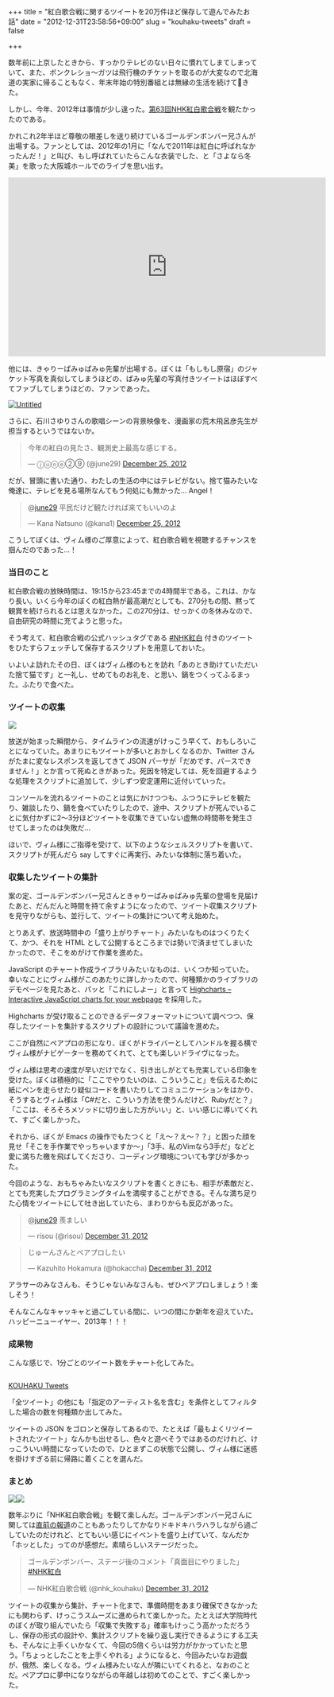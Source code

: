 +++
title = "紅白歌合戦に関するツイートを20万件ほど保存して遊んでみたお話"
date = "2012-12-31T23:58:56+09:00"
slug = "kouhaku-tweets"
draft = false

+++

<p>数年前に上京したときから、すっかりテレビのない日々に慣れてしまてしまっていて、また、ボンクレショ〜ガツは飛行機のチケットを取るのが大変なので北海道の実家に帰ることもなく、年末年始の特別番組とは無縁の生活を続けてきた。</p>
<p>しかし、今年、2012年は事情が少し違った。<a href="http://www1.nhk.or.jp/kouhaku/" title="第63回 NHK紅白歌合戦">第63回NHK紅白歌合戦</a>を観たかったのである。</p>
<p>かれこれ2年半ほど尊敬の眼差しを送り続けているゴールデンボンバー兄さんが出場する。ファンとしては、2012年の1月に「なんで2011年は紅白に呼ばれなかったんだ！」と叫び、もし呼ばれていたらこんな衣装でした、と「さよなら冬美」を歌った大阪城ホールでのライブを思い出す。</p>
<p><iframe width="640" height="360" src="http://www.youtube.com/embed/zGNE7epPtfc" frameborder="0" allowfullscreen></iframe></p>
<p>他には、きゃりーぱみゅぱみゅ先輩が出場する。ぼくは「もしもし原宿」のジャケット写真を真似してしまうほどの、ぱみゅ先輩の写真付きツイートはほぼすべてファブしてしまうほどの、ファンであった。</p>
<p><a href="http://www.flickr.com/photos/june29/6156998075/" title="Untitled by june29, on Flickr"><img src="http://farm7.staticflickr.com/6202/6156998075_c86af082db_z.jpg" alt="Untitled"></a></p>
<p>さらに、石川さゆりさんの歌唱シーンの背景映像を、漫画家の荒木飛呂彦先生が担当するというではないか。</p>
<blockquote class="twitter-tweet">
<p>今年の紅白の見たさ、観測史上最高な感じする。</p>
<p>— ⓙⓤⓝⓔ②⑨ (@june29) <a href="https://twitter.com/june29/status/283582073850167296" data-datetime="2012-12-25T14:36:49+00:00">December 25, 2012</a></p></blockquote>
<p>だが、冒頭に書いた通り、わたしの生活の中にはテレビがない。捨て猫みたいな俺達に、テレビを見る場所なんてもう何処にも無かった… Angel！</p>
<blockquote class="twitter-tweet" data-in-reply-to="283582283179491328">
<p>@<a href="https://twitter.com/june29">june29</a> 平民だけど観たければ来てもいいのよ</p>
<p>— Kana Natsuno (@kana1) <a href="https://twitter.com/kana1/status/283583026234019841" data-datetime="2012-12-25T14:40:36+00:00">December 25, 2012</a></p></blockquote>
<p>こうしてぼくは、ヴィム様のご厚意によって、紅白歌合戦を視聴するチャンスを掴んだのであった…！</p>
<h3>当日のこと</h3>
<p>紅白歌合戦の放映時間は、19:15から23:45までの4時間半である。これは、かなり長い。いくら今年のぼくの紅白熱が最高潮だとしても、270分もの間、黙って観賞を続けられるとは思えなかった。この270分は、せっかくの冬休みなので、自由研究の時間に充てようと思った。</p>
<p>そう考えて、紅白歌合戦の公式ハッシュタグである <a title="Twitter / Search - #NHK紅白" href="https://twitter.com/search/%23NHK%E7%B4%85%E7%99%BD">#NHK紅白</a> 付きのツイートをひたすらフェッチして保存するスクリプトを用意しておいた。</p>
<p>いよいよ訪れたその日、ぼくはヴィム様のもとを訪れ「あのとき助けていただいた捨て猫です」と一礼し、せめてものお礼を、と思い、鍋をつくってふるまった。ふたりで食べた。</p>
<h3>ツイートの収集</h3>
<p><a href="http://gifboom.com/x/67b3b712" style="color:transparent"><img src="http://medias.gifboom.com/medias/82d7d445ecbf4aaf863f22db2e1c0bc8@2x.gif"/></a></p>
<p>放送が始まった瞬間から、タイムラインの流速がけっこう早くて、おもしろいことになっていた。あまりにもツイートが多いとおかしくなるのか、Twitter さんがたまに変なレスポンスを返してきて JSON パーサが「だめです、パースできません！」とか言って死ぬときがあった。死因を特定しては、死を回避するような処理をスクリプトに追加して、少しずつ安定運用に近付いていった。</p>
<p>コンソールを流れるツイートのことは気にかけつつも、ふつうにテレビを観たり、雑談したり、鍋を食べていたりしたので、途中、スクリプトが死んでいることに気付かずに2〜3分ほどツイートを収集できていない虚無の時間帯を発生させてしまったのは失敗だ…</p>
<p>ほいで、ヴィム様にご指導を受けて、以下のようなシェルスクリプトを書いて、スクリプトが死んだら say してすぐに再実行、みたいな体制に落ち着いた。</p>
<p><script src="https://gist.github.com/4427981.js"></script></p>
<h3>収集したツイートの集計</h3>
<p>案の定、ゴールデンボンバー兄さんときゃりーぱみゅぱみゅ先輩の登場を見届けたあと、だんだんと時間を持て余すようになったので、ツイート収集スクリプトを見守りながらも、並行して、ツイートの集計について考え始めた。</p>
<p>とりあえず、放送時間中の「盛り上がりチャート」みたいなものはつくりたくて、かつ、それを HTML として公開するところまでは勢いで済ませてしまいたかったので、そこをめがけて作業を進めた。</p>
<p>JavaScript のチャート作成ライブラリみたいなものは、いくつか知っていた。幸いなことにヴィム様がこのあたりに詳しかったので、何種類かのライブラリのデモページを見たあと、パッと「これにしよー」と言って <a href="http://www.highcharts.com/" title="Highcharts - Interactive JavaScript charts for your webpage">Highcharts &#8211; Interactive JavaScript charts for your webpage</a> を採用した。</p>
<p>Highcharts が受け取ることのできるデータフォーマットについて調べつつ、保存したツイートを集計するスクリプトの設計について議論を進めた。</p>
<p>ここが自然にペアプロの形になり、ぼくがドライバーとしてハンドルを握る横でヴィム様がナビゲーターを務めてくれて、とても楽しいドライヴになった。</p>
<p>ヴィム様は思考の速度が早いだけでなく、引き出しがとても充実している印象を受けた。ぼくは積極的に「ここでやりたいのは、こういうこと」を伝えるために紙にペンを走らせたり疑似コードを書いたりしてコミュニケーションをはかり、そうするとヴィム様は「C#だと、こういう方法を使うんだけど、Rubyだと？」「ここは、そろそろメソッドに切り出した方がいい」と、いい感じに導いてくれて、すごく楽しかった。</p>
<p>それから、ぼくが Emacs の操作でもたつくと「え〜？え〜？？」と困った顔を見せ「そこを手作業でやっちゃいますか〜」「3手、私のVimなら3手だ」などと愛に満ちた檄を飛ばしてくださり、コーディング環境についても学びが多かった。</p>
<p>今回のような、おもちゃみたいなスクリプトを書くときにも、相手が素敵だと、とても充実したプログラミングタイムを満喫することができる。そんな満ち足りた心情をツイートにして吐き出していたら、まわりからも反応があった。</p>
<blockquote class="twitter-tweet" data-in-reply-to="285745731711680513">
<p>@<a href="https://twitter.com/june29">june29</a> 羨ましい</p>
<p>— risou (@risou) <a href="https://twitter.com/risou/status/285749589317914624" data-datetime="2012-12-31T14:09:45+00:00">December 31, 2012</a></p></blockquote>
<blockquote class="twitter-tweet">
<p>じゅーんさんとペアプロしたい</p>
<p>— Kazuhito Hokamura (@hokaccha) <a href="https://twitter.com/hokaccha/status/285791856242081792" data-datetime="2012-12-31T16:57:42+00:00">December 31, 2012</a></p></blockquote>
<p>アラサーのみなさんも、そうじゃないみなさんも、ぜひペアプロしましょう！楽しそう！</p>
<p>そんなこんなキャッキャと過ごしている間に、いつの間にか新年を迎えていた。ハッピーニューイヤー、2013年！！！</p>
<h3>成果物</h3>
<p>こんな感じで、1分ごとのツイート数をチャート化してみた。</p>
<p><img src="http://c714091.r91.cf2.rackcdn.com/9850fdfb4b64c802f67b454b2b77aa58db9ad69c70.png" alt=""></p>
<p><a href="http://june29.github.com/kouhaku-tweets/" title="KOUHAKU Tweets">KOUHAKU Tweets</a></p>
<p>「全ツイート」の他にも「指定のアーティスト名を含む」を条件としてフィルタした場合の数を何種類か出してみた。</p>
<p>ツイートの JSON をゴロンと保存してあるので、たとえば「最もよくリツイートされたツイート」なんかも出せるし、色々と遊べそうではあるのだけれど、けっこういい時間になっていたので、ひとまずこの状態で公開し、ヴィム様に迷惑を掛けすぎる前に帰路に着くことを選んだ。</p>
<h3>まとめ</h3>
<p><a href="http://gifboom.com/x/3c97e1d9" style="color:transparent"><img src="http://medias.gifboom.com/medias/4b018093a7ea432c981341f00d25c0c9@2x.gif"></a><a href="http://gifboom.com/x/85429cf5" style="color:transparent"><img src="http://medias.gifboom.com/medias/f454aed681574cec9f471d8531637c98@2x.gif"></a></p>
<p>数年ぶりに「NHK紅白歌合戦」を観て楽しんだ。ゴールデンボンバー兄さんに関しては<a href="http://mainichi.jp/mantan/news/20121229dyo00m200042000c.html" title="紅白リハ:NHKのCPが金爆にピシャリ「勘違いしている節がある」－ 毎日ｊｐ(毎日新聞)">直前の報道</a>のこともあったりしてかなりドキドキハラハラしながら過ごしていたのだけれど、とてもいい感じにイベントを盛り上げていて、なんだか「ホッとした」ってのが感想だ。素晴らしいステージだった。</p>
<blockquote class="twitter-tweet">
<p>ゴールデンボンバー、ステージ後のコメント「真面目にやりました」　<a href="https://twitter.com/search/%23NHK紅白">#NHK紅白</a></p>
<p>— NHK紅白歌合戦 (@nhk_kouhaku) <a href="https://twitter.com/nhk_kouhaku/status/285699869950230528" data-datetime="2012-12-31T10:52:11+00:00">December 31, 2012</a></p></blockquote>
<p>ツイートの収集から集計、チャート化まで、準備時間をあまり確保できなかったにも関わらず、けっこうスムーズに進められて楽しかった。たとえば大学院時代のぼくが取り組んでいたら「収集で失敗する」確率もけっこう高かっただろうし、保存の形式の設計や、集計スクリプトを繰り返し実行できるようにする工夫も、そんなに上手くいかなくて、今回の5倍くらいは労力がかかっていたと思う。「ちょっとしたことを上手くやれる」ようになると、今回みたいなお遊戯が、俄然、楽しくなる。ヴィム様みたいな人が隣にいてくれると、なおのことだ。ペアプロに夢中になりながらの年越しは初めてのことで、すごく楽しかった。</p>
<p><script async="" src="//platform.twitter.com/widgets.js" charset="utf-8"></script></p>
